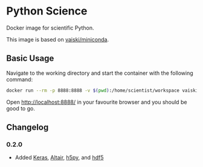 # Python Science

Docker image for scientific Python.

This image is based on [vaiski/miniconda](https://github.com/vaiski/dockerfiles/tree/master/miniconda).


## Basic Usage

Navigate to the working directory and start the container with the following
command:

```sh
docker run --rm -p 8888:8888 -v $(pwd):/home/scientist/workspace vaiski/python-science
```

Open [http://localhost:8888/](http://localhost:8888/) in your favourite browser
and you should be good to go.

## Changelog

### 0.2.0

* Added [Keras](https://keras.io/), [Altair](https://altair-viz.github.io/),
  [h5py](http://www.h5py.org/), and [hdf5](https://github.com/conda-forge/hdf5-feedstock)
